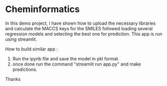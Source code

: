 # Cheminformatics
In this demo project, I have shown how to upload the necessary libraries and calculate the MACCS keys for the SMILES followed loading several regression models and selecting the best one for prediction.
This app is run using streamlit.

How to build similar app :
1. Run the ipynb file and save the model in pkl format.
2. once done run the command "streamlit run app.py" and make predictions.

Thanks
